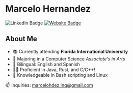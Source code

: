 # Marcelo Hernandez

<div>
  <linkedin href="https://www.linkedin.com/in/marcelohdez/">
    <img src="https://img.shields.io/badge/LinkedIn-blue?logo=linkedin&logoColor=white&style=for-the-badge" alt="LinkedIn Badge">
  </linkedin>
  <a href="https://www.marcelohdez.com">
    <img src="https://img.shields.io/badge/🌍-Website-blueviolet?&style=for-the-badge" alt="Website Badge">
  </a>
</div>

## About Me

- 📚 Currently attending **Florida International University**
- 🔭 Majoring in a Computer Science _Associate's in Arts_
- 💬 Bilingual: English and Spanish
- 🧑‍💻 Proficient in Java, Rust, and C/C++!
- 🧐 Knowledgeable in Bash scripting and Linux

📫 Inquiries: <marcelohdez.inq@gmail.com>
